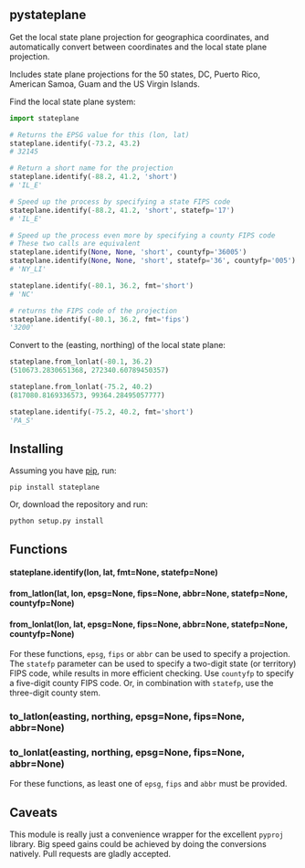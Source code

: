 pystateplane
------------

Get the local state plane projection for geographica coordinates, and automatically convert between coordinates and the local state plane projection.

Includes state plane projections for the 50 states, DC, Puerto Rico, American Samoa, Guam and the US Virgin Islands.

Find the local state plane system:
````python
import stateplane

# Returns the EPSG value for this (lon, lat)
stateplane.identify(-73.2, 43.2)
# 32145

# Return a short name for the projection
stateplane.identify(-88.2, 41.2, 'short')
# 'IL_E'

# Speed up the process by specifying a state FIPS code
stateplane.identify(-88.2, 41.2, 'short', statefp='17')
# 'IL_E'

# Speed up the process even more by specifying a county FIPS code
# These two calls are equivalent
stateplane.identify(None, None, 'short', countyfp='36005')
stateplane.identify(None, None, 'short', statefp='36', countyfp='005')
# 'NY_LI'

stateplane.identify(-80.1, 36.2, fmt='short')
# 'NC'

# returns the FIPS code of the projection
stateplane.identify(-80.1, 36.2, fmt='fips')
'3200'
````

Convert to the (easting, northing) of the local state plane:

````python
stateplane.from_lonlat(-80.1, 36.2)
(510673.2830651368, 272340.60789450357)

stateplane.from_lonlat(-75.2, 40.2)
(817080.8169336573, 99364.28495057777)

stateplane.identify(-75.2, 40.2, fmt='short')
'PA_S'
````

Installing
--------
Assuming you have [pip](https://pip.pypa.io/en/stable/), run:
````
pip install stateplane
````

Or, download the repository and run:
````
python setup.py install
````

Functions
--------

#### stateplane.identify(lon, lat, fmt=None, statefp=None)

#### from_latlon(lat, lon, epsg=None, fips=None, abbr=None, statefp=None, countyfp=None)
#### from_lonlat(lon, lat, epsg=None, fips=None, abbr=None, statefp=None, countyfp=None)

For these functions, `epsg`, `fips` or `abbr` can be used to specify a projection.
The `statefp` parameter can be used to specify a two-digit state (or territory) FIPS code, while results in more efficient checking.
Use `countyfp` to specify a five-digit county FIPS code. Or, in combination with `statefp`, use the three-digit county stem.

### to_latlon(easting, northing, epsg=None, fips=None, abbr=None)
### to_lonlat(easting, northing, epsg=None, fips=None, abbr=None)

For these functions, as least one of `epsg`, `fips` and `abbr` must be provided.

Caveats
---------

This module is really just a convenience wrapper for the excellent `pyproj` library. Big speed gains could be achieved by doing the conversions natively. Pull requests are gladly accepted.
